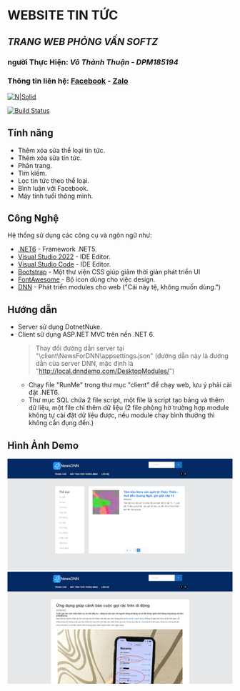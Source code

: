 ﻿# WEBSITE TIN TỨC
## _TRANG WEB PHỎNG VẤN SOFTZ_
### người Thực Hiện: _Võ Thành Thuận - DPM185194_
### Thông tin liên hệ: [Facebook](https://www.facebook.com/anome69/) - [Zalo](zalo.me/anome69)
[![N|Solid](https://cldup.com/dTxpPi9lDf.thumb.png)](https://nodesource.com/products/nsolid)

[![Build Status](https://travis-ci.org/joemccann/dillinger.svg?branch=master)](https://travis-ci.org/joemccann/dillinger)

## Tính năng
- Thêm xóa sửa thể loại tin tức.
- Thêm xóa sửa tin tức.
- Phân trang.
- Tìm kiếm.
- Lọc tin tức theo thể loại.
- Bình luận với Facebook.
- Máy tính tuổi thông minh.

## Công Nghệ
Hệ thống sử dụng các công cụ và ngôn ngữ như:

- [.NET6](https://dotnet.microsoft.com/download/dotnet/6.0) - Framework .NET5.
- [Visual Studio 2022](https://visualstudio.microsoft.com/) - IDE Editor.
- [Visual Studio Code](https://code.visualstudio.com/) - IDE Editor.
- [Bootstrap](https://getbootstrap.com/) - Một thư viện CSS giúp giảm thời giản phát triển UI
- [FontAwesome](https://fontawesome.com/) - Bộ icon dùng cho việc design.
- [DNN](https://www.dnnsoftware.com/) - Phát triển modules cho web ("Cái này tệ, không muốn dùng.")

## Hướng dẫn
- Server sử dụng DotnetNuke.
- Client sử dụng ASP.NET MVC trên nền .NET 6.
    > Thay đổi đường dẫn server tại "\client\NewsForDNN\appsettings.json" (đường dẫn này là đường dẫn của server DNN, mặc định là "http://local.dnndemo.com/DesktopModules/") 
    - Chạy file "RunMe" trong thư mục "client" để chạy web, lưu ý phải cài đặt .NET6.
    - Thư mục SQL chứa 2 file script, một file là script tạo bảng và thêm dữ liệu, một file chỉ thêm dữ liệu (2 file phòng hờ trường hợp module không tự cài đặt dữ liệu được, nếu module chạy bình thường thì không cần đụng đến.)
## Hình Ảnh Demo
![Trang chủ](https://github.com/VoThanhThuan/DNNNewsInterview/blob/main/imgs/GiaoDienClient.jpg?raw=true)
![Trang chi tiết](https://github.com/VoThanhThuan/DNNNewsInterview/blob/main/imgs/GiaoDienClientDocBao.jpg?raw=true)